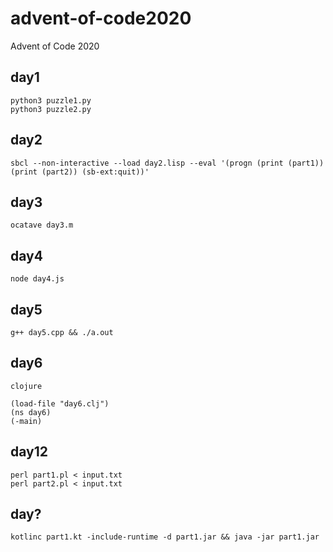 # advent-of-code2020

Advent of Code 2020


## day1
```
python3 puzzle1.py
python3 puzzle2.py
```

## day2
```
sbcl --non-interactive --load day2.lisp --eval '(progn (print (part1)) (print (part2)) (sb-ext:quit))'
```

## day3
```
ocatave day3.m
```

## day4
```
node day4.js
```

## day5
```
g++ day5.cpp && ./a.out
```

## day6
```
clojure
```
```
(load-file "day6.clj")
(ns day6)
(-main)
```

## day12
```
perl part1.pl < input.txt
perl part2.pl < input.txt
```

## day?
```
kotlinc part1.kt -include-runtime -d part1.jar && java -jar part1.jar
```
